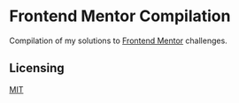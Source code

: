 # Frontend Mentor Compilation

Compilation of my solutions to [Frontend Mentor](https://www.frontendmentor.io/) challenges.

## Licensing

[MIT](/LICENSE)
